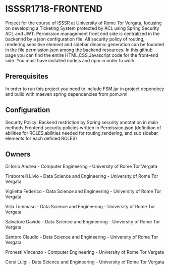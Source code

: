 # ISSSR1718-FRONTEND

Project for the course of ISSSR at University of Rome Tor Vergata, focusing on developing a Ticketing System protected by ACL using Spring Security ACL and JWT.
Permission management front end side is centralized in the backennd by a json configuration file. All security policy of routing, rendering sensitive element and sidebar dinamic generation can be founded in the file permission.json among the backend resources.
In this github page you can find the entire HTML,CSS,Javascript code for the front-end side. 
You must have installed nodejs and npm in order to work.

## Prerequisites
In order to run this project you need to include FSM.jar in project dependecy and build with maeven spring dependencies from pom.xml

## Configuration
Security Policy:
	Backend restriction by Spring security annotation in main methods
	Frontend security policies written in Permission.json
	(definition of abilities for ROLES,abilities needed for routing,rendering, and sub sidebar elements for each defined ROLES)


## Owners
Di Iorio Andrea - Computer Engineering - University of Rome Tor Vergata

Tiraborrelli Livio - Data Science and Engineering - University of Rome Tor Vergata

Viglietta Federico - Data Science and Engineering - University of Rome Tor Vergata
 
Villa Tommaso - Data Science and Engineering - University of Rome Tor Vergata

Salvatore Davide - Data Science and Engineering - University of Rome Tor Vergata

Santoro Claudio - Data Science and Engineering - University of Rome Tor Vergata

Pronesti Vincenzo - Computer Engineering - University of Rome Tor Vergata

Corsi Luigi - Data Science and Engineering - University of Rome Tor Vergata
